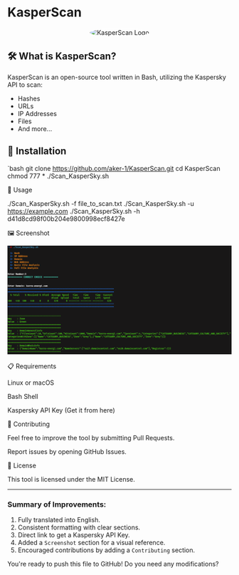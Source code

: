 # KasperScan

<p align="center">
  <img src="https://avatars.githubusercontent.com/u/202319508?v=4" alt="KasperScan Logo" width="200" height="200" style="border-radius: 50%; border: 1px solid white;">
</p>

## 🛠️ What is KasperScan?

KasperScan is an open-source tool written in Bash, utilizing the Kaspersky API to scan:
- Hashes
- URLs
- IP Addresses
- Files
- And more...

## 🚀 Installation

`bash
git clone https://github.com/aker-1/KasperScan.git
cd KasperScan
chmod 777 *
./Scan_KasperSky.sh

📌 Usage

./Scan_KasperSky.sh -f file_to_scan.txt
./Scan_KasperSky.sh -u https://example.com
./Scan_KasperSky.sh -h d41d8cd98f00b204e9800998ecf8427e

🖼️ Screenshot

<p align="center">
  <img src="Scan_KasperSky.png" alt="KasperScan Screenshot">
</p>📋 Requirements

Linux or macOS

Bash Shell

Kaspersky API Key (Get it from here)


🤝 Contributing

Feel free to improve the tool by submitting Pull Requests.

Report issues by opening GitHub Issues.


📜 License

This tool is licensed under the MIT License.

---

### Summary of Improvements:
1. Fully translated into English.
2. Consistent formatting with clear sections.
3. Direct link to get a Kaspersky API Key.
4. Added a `Screenshot` section for a visual reference.
5. Encouraged contributions by adding a `Contributing` section.

You're ready to push this file to GitHub! Do you need any modifications?
